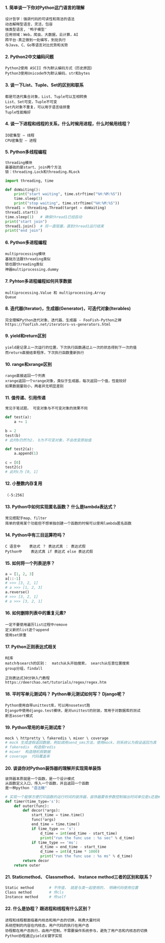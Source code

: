 #### 1. 简单谈一下你对Python这门语言的理解

```
设计哲学：强调代码的可读性和简洁的语法
动态解释型语言，灵活，包容
强类型语言, '鸭子模型' 
应用领域：Web，爬虫，大数据，云计算，AI
跨平台-真正做到一处编写，到处执行
与Java、C、Go等语言对比优势和劣势
```



#### 2. Python2中文编码问题

```
Python2使用 ASCII 作为默认编码方式（历史原因）
Python3使用Unicode作为默认编码，str和bytes
```



#### 3. 谈一下List、Tuple、Set的区别和联系

```
都是可迭代集合对象，List、Tuple可以互相转换
List、Set可变，Tuple不可变
Set内对象不重复，可以用于语言级排重
Tuple性能略好
```



#### 4. 谈一下进程和线程的关系，什么时候用进程，什么时候用线程？

```
IO密集型 – 线程
CPU密集型 – 进程
```



#### 5. Python多线程编程

```python
threading模块
最基础的是start、join两个方法
锁：threading.Lock和threading.RLock

import threading, time

def doWaiting():
    print("start waiting", time.strftime("%H:%M:%S"))
    time.sleep(3)
    print("stop waiting", time.strftime("%H:%M:%S"))
thread1 = threading.Thread(target = doWaiting)
thread1.start()
time.sleep(1)	# 确保thread1已经启动
print("start join")
thread1.join()	# 将一直阻塞，直到thread1运行结束
print("end join")
```



#### 6. Python多进程编程

```
multiprocessing模块
基础方法跟threading类似
锁也跟threading类似
神器multiprocessing.dummy
```



#### 7. Pyhton多进程编程如何共享数据

```
multiprocessing.Value 和 multiprocessing.Array
Queue
```



#### 8. 迭代器(Iterator)，生成器(Generator)，可迭代对象(Iterables) 

```
完全理解Python迭代对象、迭代器、生成器 - FooFish-Python之禅
https://foofish.net/iterators-vs-generators.html
```



#### 9. yield和return区别

```
yield是记录上一次运行的位置，下次执行函数通过上一次的状态得到下一次的值
而return直接结束程序，下次执行函数重新执行
```



#### 10. range和xrange区别

```
range直接返回一个列表
xrange返回一个xrange对象，类似于生成器，每次返回一个值，性能较好
如果数据量较小，两者并无明显差别
```



#### 11. 值传递、引用传递

```python
常见于笔试题， 可变对象与不可变对象的效果不同

def test(a):
    a += 1
    
b = 2
test(b)
# 此时b仍然为2， b为不可变对象，不会改变原始值

def test2(a):
    a.append(1)
    
c = [0]
test2(c)
# 此时c为 [0, 1]
```



#### 12. 小整数内存复用

```
（-5:256]
```



#### 13. Python中如何实现匿名函数？ 什么是lambda表达式？

```
常见搭配于map、filter
简单的使用某个功能但不想单独创建一个函数的时候可以使用lambda匿名函数
```



#### 14. Python中有三目运算符吗？

```
C 语言中    表达式 ？ 表达式真 ： 表达式假
Python中    表达式真 if 表达式 else 表达式假
```



#### 15. 如何将一个列表逆序？

```python
a = [1, 2, 3]
a[::-1]
# >>> [3, 2, 1]
# a >>> [1, 2, 3]
a.reverse()
# >>> [3, 2, 1]
# a >>> [3, 2, 1]
```



#### 16. 如何删除列表中的重复元素? 

```
一定不要使用遍历list过程中remove
定义新的list逐个append
使用set排重
```



#### 17. Python正则表达式相关

```
RE库
match与search的区别：  match从头开始搜索， search从任意位置搜索
group分组，findall

正则表达式30分钟入门教程
https://deerchao.net/tutorials/regex/regex.htm
```



#### 18. 平时写单元测试吗？ Python单元测试如何写？ Django呢？

```
Python使用自带unittest库，可以用nosetest跑
Django中使用django.test模块，是对unittest的封装，常用于对数据库的测试
断言assert模式
```



#### 19. Python常用的单元测试库？

```python
mock \ httpretty \ fakeredis \ mixer \ coverage
# mock 生成虚假返回数据，例如调用send_sms方法，使用mock，则系统认为假设返回为真
# fakeredis  构造假redis
# mixer  构造随机假数据
# coverage  代码覆盖率
```



#### 20. 谈谈你对Python装饰器的理解并实现简单装饰

```python
装饰器本质就是一个函数，是一个设计模式
从函数定义入口，传入一个函数，并且返回一个函数
是一种python "语法糖"

# 实现一个能够方便打印函数的运行时间的装饰器，装饰器要有参数控制输出时间单位是s还是ms
def timer(time_type='s'):
    def outer(func):
        def decor(*args):
            start_time = time.time()
            func(*args)
            end_time = time.time()
            if time_type == 's':
                d_time = int(end_time - start_time)
                print("run the func use : %s sec" % d_time)
            if time_type == 'ms':
                d_time = end_time - start_time
                d_time = int(d_time * 1000)
                print("run the func use : %s ms" % d_time)
        return decor
    return outer
```



#### 21. Staticmethod、 Classmethod、 Instance method三者的区别和联系？

```python
Static method		# 不传值， 就是与类一起使用的， 明确代码使用位置
Class method		# 传cls
Instance method		# 传self
```



#### 22. 什么是协程？ 跟进程和线程有什么区别？

```
进程和线程都面临着内核态和用户态的切换，耗费大量时间
系统控制的内容在内核态，用户代码的执行在用户态
协程都在用户态执行，由用户控制，不需要操作系统参与，避免了用户态和内核态的切换
Python协程通过yield关键字实现
```